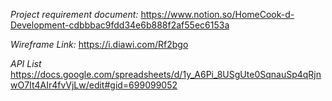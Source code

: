 
*Project requirement document:*
https://www.notion.so/HomeCook-d-Development-cdbbbac9fdd34e6b888f2af55ec6153a


*Wireframe Link:*
https://i.diawi.com/Rf2bgo

*API List*
https://docs.google.com/spreadsheets/d/1y_A6Pi_8USgUte0SqnauSp4qRjnwO7It4AIr4fvVjLw/edit#gid=699099052
